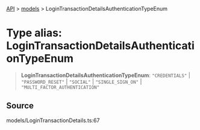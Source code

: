 [API](../../index.md) > [models](../index.md) > LoginTransactionDetailsAuthenticationTypeEnum

# Type alias: LoginTransactionDetailsAuthenticationTypeEnum

> **LoginTransactionDetailsAuthenticationTypeEnum**: `"CREDENTIALS"` \| `"PASSWORD_RESET"` \| `"SOCIAL"` \| `"SINGLE_SIGN_ON"` \| `"MULTI_FACTOR_AUTHENTICATION"`

## Source

models/LoginTransactionDetails.ts:67
